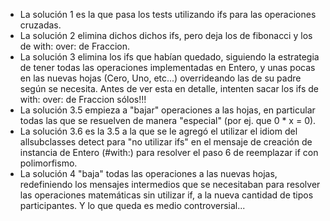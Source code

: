 * La solución 1 es la que pasa los tests utilizando ifs para las operaciones cruzadas.
* La solución 2 elimina dichos dichos ifs, pero deja los de fibonacci y los de with: over: de Fraccion.
* La solución 3 elimina los ifs que habían quedado, siguiendo la estrategia de tener todas las operaciones implementadas en Entero, y unas pocas en las nuevas hojas (Cero, Uno, etc...) overrideando las de su padre según se necesita. Antes de ver esta en detalle, intenten sacar los ifs de with: over: de Fraccion sólos!!!
* La solución 3.5 empieza a "bajar" operaciones a las hojas, en particular todas las que se resuelven de manera "especial" (por ej. que 0 * x = 0).
* La solución 3.6 es la 3.5 a la que se le agregó el utilizar el idiom del allsubclasses detect para "no utilizar ifs" en el mensaje de creación de instancia de Entero (#with:) para resolver el paso 6 de reemplazar if con polimorfismo.
* La solución 4 "baja" todas las operaciones a las nuevas hojas, redefiniendo los mensajes intermedios que se necesitaban para resolver las operaciones matemáticas sin utilizar if, a la nueva cantidad de tipos participantes. Y lo que queda es medio controversial...